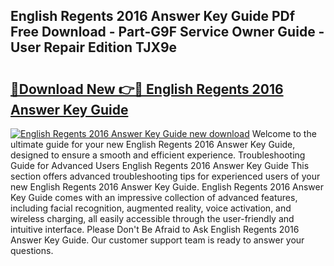 ## English Regents 2016 Answer Key Guide PDf Free Download - Part-G9F Service Owner Guide - User Repair Edition TJX9e

# <h2><a href="http://bc82314.oget.top/?id=English+Regents+2016+Answer+Key+Guide">🔗Download New 👉🔴 English Regents 2016 Answer Key Guide</a></h2>

[![English Regents 2016 Answer Key Guide new download](https://i.imgur.com/5g1atiW.png)](http://bc82314.oget.top/?id=English+Regents+2016+Answer+Key+Guide)
Welcome to the ultimate guide for your new English Regents 2016 Answer Key Guide, designed to ensure a smooth and efficient experience. Troubleshooting Guide for Advanced Users English Regents 2016 Answer Key Guide This section offers advanced troubleshooting tips for experienced users of your new English Regents 2016 Answer Key Guide. English Regents 2016 Answer Key Guide comes with an impressive collection of advanced features, including facial recognition, augmented reality, voice activation, and wireless charging, all easily accessible through the user-friendly and intuitive interface. Please Don't Be Afraid to Ask English Regents 2016 Answer Key Guide. Our customer support team is ready to answer your questions.
